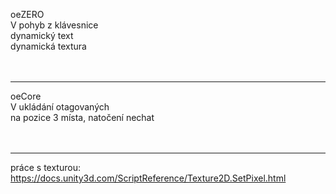 oeZERO<br />
V pohyb z klávesnice<br />
dynamický text<br />
dynamická textura<br />
<br /><br />
<hr />


oeCore<br />
V ukládání otagovaných<br />
na pozice 3 místa, natočení nechat<br />
<br /><br />
<hr />



práce s texturou:<br />
https://docs.unity3d.com/ScriptReference/Texture2D.SetPixel.html<br />
